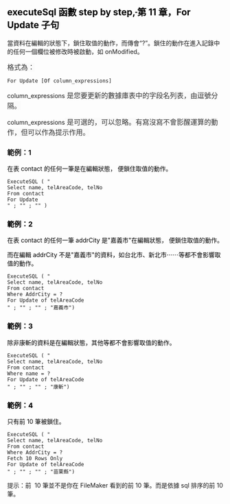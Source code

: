 <h2><span style="color: rgb(0, 0, 0);">executeSql 函數 step by step,</span><span style="color: rgb(0, 0, 0);"><s> </s></span><span style="color: rgb(0, 0, 0);">第 11 章，For Update 子句</span></h2><p>當資料在編輯的狀態下，鎖住取值的動作，而傳會“?”。鎖住的動作在進入記錄中的任何一個欄位被修改時被啟動，如 onModified。</p><p><span style="color: rgb(51, 51, 51); background-color: rgb(250, 250, 250); font-size: 16px;">格式為：</span></p><pre><code >For Update [Of column_expressions]</code></pre><p>column_expressions<span style="color: rgb(51, 51, 51); background-color: rgb(250, 250, 250); font-size: 16px;"> 是您要更新的數據庫表中的字段名列表，由逗號分隔。</span></p><p>column_expressions<span style="color: rgb(51, 51, 51); background-color: rgb(250, 250, 250); font-size: 16px;"> 是可選的，可以忽略。有寫沒寫不會影醒運算的動作，但可以作為提示作用。</span></p><h3>範例：1</h3><p><span style="color: rgb(0, 0, 0);">在表 contact 的任何一筆是在編輯狀態， 便鎖住取值的動作。</span></p><pre><code >ExecuteSQL ( "
Select name, telAreaCode, telNo 
From contact 
For Update
" ; "" ; "" )</code></pre><h3><span style="color: rgb(0, 0, 0);">範例：2</span></h3><p><span style="color: rgb(0, 0, 0);">在表 contact 的任何一筆 addrCity 是"嘉義市"在編輯狀態， 便鎖住取值的動作。</span></p><p><span style="color: rgb(0, 0, 0);">而在編輯 addrCity 不是"嘉義市"的資料，如台北市、新北市⋯⋯等都不會影響取值的動作。</span></p><pre><code >ExecuteSQL ( "
Select name, telAreaCode, telNo 
From contact 
Where AddrCity = ? 
For Update of telAreaCode
" ; "" ; "" ; "嘉義市")</code></pre><h3><span style="color: rgb(0, 0, 0);">範例：3</span></h3><p><span style="color: rgb(0, 0, 0);">除非康斬的資料是在編輯狀態，其他等都不會影響取值的動作。</span></p><pre><code >ExecuteSQL ( "
Select name, telAreaCode, telNo 
From contact 
Where name = ? 
For Update of telAreaCode
" ; "" ; "" ; "康斬")</code></pre><h3><span style="color: rgb(0, 0, 0);">範例：4</span></h3><p><span style="color: rgb(0, 0, 0);">只有前 10 筆被鎖住。</span></p><pre><code >ExecuteSQL ( "
Select name, telAreaCode, telNo 
From contact 
Where AddrCity = ? 
Fetch 10 Rows Only 
For Update of telAreaCode
" ; "" ; "" ; "苗栗縣")</code></pre><p>提示：前 &nbsp;10 筆並不是你在 FileMaker 看到的前 10 筆。而是依據 sql 排序的前 10 筆。</p>